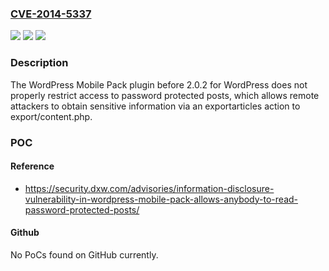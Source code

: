 ### [CVE-2014-5337](https://cve.mitre.org/cgi-bin/cvename.cgi?name=CVE-2014-5337)
![](https://img.shields.io/static/v1?label=Product&message=n%2Fa&color=blue)
![](https://img.shields.io/static/v1?label=Version&message=n%2Fa&color=blue)
![](https://img.shields.io/static/v1?label=Vulnerability&message=n%2Fa&color=brighgreen)

### Description

The WordPress Mobile Pack plugin before 2.0.2 for WordPress does not properly restrict access to password protected posts, which allows remote attackers to obtain sensitive information via an exportarticles action to export/content.php.

### POC

#### Reference
- https://security.dxw.com/advisories/information-disclosure-vulnerability-in-wordpress-mobile-pack-allows-anybody-to-read-password-protected-posts/

#### Github
No PoCs found on GitHub currently.

